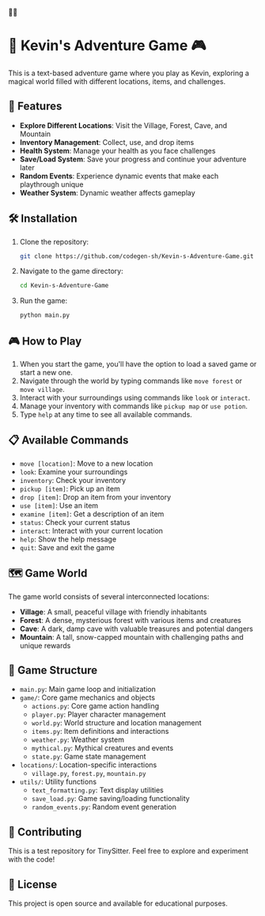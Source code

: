 🌈🌈
# 🌈 Kevin's Adventure Game 🎮

This is a text-based adventure game where you play as Kevin, exploring a magical world filled with different locations, items, and challenges.

## 🚀 Features

- **Explore Different Locations**: Visit the Village, Forest, Cave, and Mountain
- **Inventory Management**: Collect, use, and drop items
- **Health System**: Manage your health as you face challenges
- **Save/Load System**: Save your progress and continue your adventure later
- **Random Events**: Experience dynamic events that make each playthrough unique
- **Weather System**: Dynamic weather affects gameplay

## 🛠️ Installation

1. Clone the repository:
   ```bash
   git clone https://github.com/codegen-sh/Kevin-s-Adventure-Game.git
   ```

2. Navigate to the game directory:
   ```bash
   cd Kevin-s-Adventure-Game
   ```

3. Run the game:
   ```bash
   python main.py
   ```

## 🎮 How to Play

1. When you start the game, you'll have the option to load a saved game or start a new one.
2. Navigate through the world by typing commands like `move forest` or `move village`.
3. Interact with your surroundings using commands like `look` or `interact`.
4. Manage your inventory with commands like `pickup map` or `use potion`.
5. Type `help` at any time to see all available commands.

## 📋 Available Commands

- `move [location]`: Move to a new location
- `look`: Examine your surroundings
- `inventory`: Check your inventory
- `pickup [item]`: Pick up an item
- `drop [item]`: Drop an item from your inventory
- `use [item]`: Use an item
- `examine [item]`: Get a description of an item
- `status`: Check your current status
- `interact`: Interact with your current location
- `help`: Show the help message
- `quit`: Save and exit the game

## 🗺️ Game World

The game world consists of several interconnected locations:

- **Village**: A small, peaceful village with friendly inhabitants
- **Forest**: A dense, mysterious forest with various items and creatures
- **Cave**: A dark, damp cave with valuable treasures and potential dangers
- **Mountain**: A tall, snow-capped mountain with challenging paths and unique rewards

## 🧩 Game Structure

- `main.py`: Main game loop and initialization
- `game/`: Core game mechanics and objects
  - `actions.py`: Core game action handling
  - `player.py`: Player character management
  - `world.py`: World structure and location management
  - `items.py`: Item definitions and interactions
  - `weather.py`: Weather system
  - `mythical.py`: Mythical creatures and events
  - `state.py`: Game state management
- `locations/`: Location-specific interactions
  - `village.py`, `forest.py`, `mountain.py`
- `utils/`: Utility functions
  - `text_formatting.py`: Text display utilities
  - `save_load.py`: Game saving/loading functionality
  - `random_events.py`: Random event generation

## 🤝 Contributing

This is a test repository for TinySitter. Feel free to explore and experiment with the code!

## 📝 License

This project is open source and available for educational purposes.
